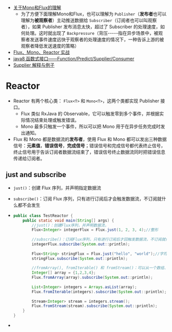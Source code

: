 - [关于Mono和Flux的理解](https://blog.csdn.net/TNTnine/article/details/83060950)
  - 为了方便下面理解Mono和Flux，也可以理解为 `Publisher`（**发布者**也可以理解为**被观察者**）主动推送数据给 `Subscriber`（订阅者也可以叫观察者），如果 Publisher 发布消息太快，超过了 Subscriber 的处理速度，如何处理。这时就出现了 `Backpressure`（背压-----指在异步场景中，被观察者发送事件速度远快于观察者的处理速度的情况下，一种告诉上游的被观察者降低发送速度的策略）
- [Flux、Mono、Reactor 实战](https://blog.csdn.net/crazymakercircle/article/details/124120506?spm=1001.2101.3001.6661.1&utm_medium=distribute.pc_relevant_t0.none-task-blog-2%7Edefault%7ECTRLIST%7Edefault-1-124120506-blog-83060950.pc_relevant_multi_platform_whitelistv1_exp2&depth_1-utm_source=distribute.pc_relevant_t0.none-task-blog-2%7Edefault%7ECTRLIST%7Edefault-1-124120506-blog-83060950.pc_relevant_multi_platform_whitelistv1_exp2&utm_relevant_index=1)
- [java8 函数式接口——Function/Predict/Supplier/Consumer](https://www.cnblogs.com/NeilZhang/p/11086698.html)
- [Supplier 解释与例子](https://blog.csdn.net/qq_40574571/article/details/107781119)



# Reactor

- Reactor 有两个核心类： `Flux<T>` 和 `Mono<T>`，这两个类都实现 Publisher 接口。
  - Flux 类似 RxJava 的 Observable，它可以触发零到多个事件，并根据实际情况结束处理或触发错误。
  - Mono 最多只触发一个事件，所以可以把 Mono 用于在异步任务完成时发出通知。
- Flux 和 Mono 都是数据流的**发布者**，使用 Flux 和 Mono 都可以发出三种数据信号：**元素值**，**错误信号**，**完成信号**；错误信号和完成信号都代表终止信号，终止信号用于告诉订阅者数据流结束了，错误信号终止数据流同时把错误信息传递给订阅者。

## just and subscribe

- `just()`：创建 Flux 序列，并声明指定数据流

- `subscribe()`：订阅 Flux 序列，只有进行订阅后才会触发数据流，不订阅就什么都不会发生

- ```java
  public class TestReactor {
      public static void main(String[] args) {
          //just()：创建Flux序列，并声明数据流，
          Flux<Integer> integerFlux = Flux.just(1, 2, 3, 4);//整形
        
          //subscribe()：订阅Flux序列，只有进行订阅后才回触发数据流，不订阅就什么都不会发生
          integerFlux.subscribe(System.out::println);
          
          Flux<String> stringFlux = Flux.just("hello", "world");//字符串
          stringFlux.subscribe(System.out::println);
          
          //fromArray(), fromIterable() 和 fromStream()：可以从一个数组、Iterable 对象或Stream 对象中创建Flux序列
          Integer[] array = {1,2,3,4};
          Flux.fromArray(array).subscribe(System.out::println);
          
          List<Integer> integers = Arrays.asList(array);
          Flux.fromIterable(integers).subscribe(System.out::println);
          
          Stream<Integer> stream = integers.stream();
          Flux.fromStream(stream).subscribe(System.out::println);
      }
  }
  ```

- 









































